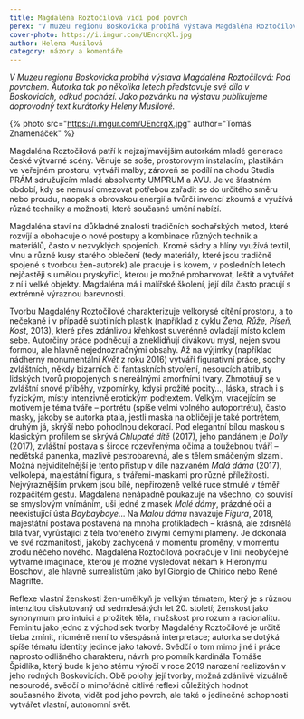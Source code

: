 ```yaml
---
title: Magdaléna Roztočilová vidí pod povrch
perex: "V Muzeu regionu Boskovicka probíhá výstava Magdaléna Roztočilová: Pod povrchem. Jako pozvánku publikujeme doprovodný text kurátorky Heleny Musilové."
cover-photo: https://i.imgur.com/UEncrqXl.jpg
author: Helena Musilová
category: názory a komentáře
---
```


*V Muzeu regionu Boskovicka probíhá výstava Magdaléna Roztočilová: Pod povrchem. Autorka tak po několika letech představuje své dílo v Boskovicích, odkud pochází. Jako pozvánku na výstavu publikujeme doprovodný text kurátorky Heleny Musilové.*

{% photo src="https://i.imgur.com/UEncrqX.jpg" author="Tomáš Znamenáček" %}

Magdaléna Roztočilová patří k nejzajímavějším autorkám mladé generace české výtvarné scény. Věnuje se soše, prostorovým instalacím, plastikám ve veřejném prostoru, vytváří malby; zároveň se podílí na chodu Studia PRÁM sdružujícím mladé absolventy UMPRUM a AVU. Je ve šťastném období, kdy se nemusí omezovat potřebou zařadit se do určitého směru nebo proudu, naopak s obrovskou energií a tvůrčí invencí zkoumá a využívá různé techniky a možnosti, které současné umění nabízí. 

Magdaléna staví na důkladné znalosti tradičních sochařských metod, které rozvíjí a obohacuje o nové postupy a kombinace různých technik a materiálů, často v nezvyklých spojeních. Kromě sádry a hlíny využívá textil, vlnu a různé kusy starého oblečení (tedy materiály, které jsou tradičně spojené s tvorbou žen-autorek) ale pracuje i s kovem, v posledních letech nejčastěji s umělou pryskyřicí, kterou je možné probarvovat, leštit a vytvářet z ní i velké objekty. Magdaléna má i malířské školení, její díla často pracují s extrémně výraznou barevnosti. 

Tvorbu Magdalény Roztočilové charakterizuje velkorysé cítění prostoru, a to nečekaně i v případě subtilních plastik (například z cyklu *Žena, Růže, Píseň, Kost*, 2013), které přes zdánlivou křehkost suverénně ovládají místo kolem sebe. Autorčiny práce podněcují a zneklidňují divákovu mysl, nejen svou formou, ale hlavně nejednoznačnými obsahy. Až na výjimky (například nádherný monumentální *Květ* z roku 2016) vytváří figurativní práce, sochy zvláštních, někdy bizarních či fantaskních stvoření, nesoucích atributy lidských tvorů propojených s nereálnými amorfními tvary. Zhmotňují se v zvláštní snové příběhy, vzpomínky, kdysi prožité pocity…, láska, strach i s fyzickým, místy intenzivně erotickým podtextem. Velkým, vracejícím se motivem je téma tváře – portrétu (spíše velmi volného autoportrétu), často masky, jakoby se autorka ptala, jestli maska na obličeji je také portrétem, druhým já, skrýší nebo pohodlnou dekorací. Pod elegantní bílou maskou s klasickým profilem se skrývá *Chlupaté dítě* (2017), jeho pandánem je *Dolly* (2017), zvláštní postava s široce rozevřenýma očima a toužebnou tváří – nedětská panenka, mazlivě pestrobarevná, ale s tělem smáčeným slzami. Možná nejviditelnější je tento přístup v díle nazvaném *Malá dáma* (2017), velkolepá, majestátní figura, s tvářemi-maskami pro různé příležitosti. Nejvýraznějším prvkem jsou bílé, nepřirozeně velké ruce strnulé v téměř rozpačitém gestu. Magdaléna nenápadně poukazuje na všechno, co souvisí se smyslovým vnímáním, uši jedné z masek *Malé dámy*, prázdné oči a neexistující ústa *Baybayboye*… Na *Malou dámu* navazuje *Figura*, 2018, majestátní postava postavená na mnoha protikladech – krásná, ale zdrsnělá bílá tvář, vyrůstající z těla tvořeného živými černými plameny. Je dokonalá ve své rozmanitosti, jakoby zachycená v momentu proměny, v momentu zrodu něčeho nového. Magdaléna Roztočilová pokračuje v linii neobyčejné výtvarné imaginace, kterou je možné vysledovat někam k Hieronymu Boschovi, ale hlavně surrealistům jako byl Giorgio de Chirico nebo René Magritte.

Reflexe vlastní ženskosti žen-umělkyň je velkým tématem, který je s různou intenzitou diskutovaný od sedmdesátých let 20. století; ženskost jako synonymum pro intuici a prožitek těla, mužskost pro rozum a racionalitu. Feminitu jako jedno z východisek tvorby Magdalény Roztočilové je určitě třeba zmínit, nicméně není to všespásná interpretace; autorka se dotýká spíše tématu identity jedince jako takové. Svědčí o tom mimo jiné i práce naprosto odlišného charakteru, návrh pro pomník kardinála Tomáše Špidlíka, který bude k jeho stému výročí v roce 2019 narození realizován v jeho rodných Boskovicích. Obě polohy její tvorby, možná zdánlivě vizuálně nesourodé, svědčí o mimořádně citlivé reflexi důležitých hodnot současného života, vidět pod jeho povrch, ale také o jedinečné schopnosti vytvářet vlastní, autonomní svět. 
